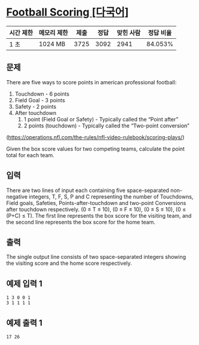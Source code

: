 # [Football Scoring [다국어]](https://www.acmicpc.net/problem/24736)

| 시간 제한 | 메모리 제한 | 제출 | 정답 | 맞힌 사람 | 정답 비율 |
| --- | --- | --- | --- | --- | --- |
| 1 초 | 1024 MB | 3725 | 3092 | 2941 | 84.053% |

## 문제

There are five ways to score points in american professional football:

1. Touchdown - 6 points
2. Field Goal - 3 points
3. Safety - 2 points
4. After touchdown
    1. 1 point (Field Goal or Safety) - Typically called the “Point after”
    2. 2 points (touchdown) - Typically called the “Two-point conversion”

(https://operations.nfl.com/the-rules/nfl-video-rulebook/scoring-plays/)

Given the box score values for two competing teams, calculate the point total for each team.

## 입력

There are two lines of input each containing five space-separated non-negative integers, T, F, S, P and C representing the number of Touchdowns, Field goals, Safeties, Points-after-touchdown and two-point Conversions after touchdown respectively. (0 ≤ T ≤ 10), (0 ≤ F ≤ 10), (0 ≤ S ≤ 10), (0 ≤ (P+C) ≤ T). The first line represents the box score for the visiting team, and the second line represents the box score for the home team.

## 출력

The single output line consists of two space-separated integers showing the visiting score and the home score respectively.

## 예제 입력 1

```
1 3 0 0 1
3 1 1 1 1

```

## 예제 출력 1

```
17 26
```
